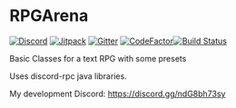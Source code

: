 # RPGArena
[![Discord](https://img.shields.io/discord/780295200534429756?logo=discord)](https://discord.gg/ndG8bh73sy) [![Jitpack](https://jitpack.io/v/Rdna123/RPGArena.svg)](https://jitpack.io/#Rdna123/RPGArena) [![Gitter](https://badges.gitter.im/RPGArena/community.svg)](https://gitter.im/RPGArena/community?utm_source=badge&utm_medium=badge&utm_campaign=pr-badge) [![CodeFactor](https://www.codefactor.io/repository/github/rdna123/rpgarena/badge/main)](https://www.codefactor.io/repository/github/rdna123/rpgarena/overview/main)[![Build Status](https://travis-ci.com/Rdna123/RPGArena.svg?branch=main)](https://travis-ci.com/Rdna123/RPGArena)

Basic Classes for a text RPG with some presets

Uses discord-rpc java libraries.

My development Discord: <https://discord.gg/ndG8bh73sy>
